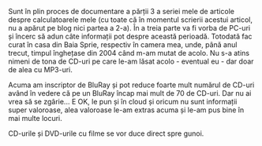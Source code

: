 Sunt în plin proces de documentare a părții 3 a seriei mele de articole despre calculatoarele mele (cu toate că în momentul scrierii acestui articol, nu a apărut pe blog nici partea a 2-a). În a treia parte va fi vorba de PC-uri și încerc să adun câte informații pot despre această perioadă. Totodată fac curat în casa din Baia Sprie, respectiv în camera mea, unde, până anul trecut, timpul înghețase din 2004 când m-am mutat de acolo. Nu s-a atins nimeni de tona de CD-uri pe care le-am lăsat acolo - eventual eu - dar doar de alea cu MP3-uri.

Acuma am inscriptor de BluRay și pot reduce foarte mult numărul de CD-uri având în vedere că pe un BluRay încap mai mult de 70 de CD-uri. Dar nu ai vrea să se zgârie... E OK, le pun și în cloud și oricum nu sunt informații super valoroase, alea valoroase le-am extras acuma și le-am pus bine în mai multe locuri.

CD-urile și DVD-urile cu filme se vor duce direct spre gunoi.
